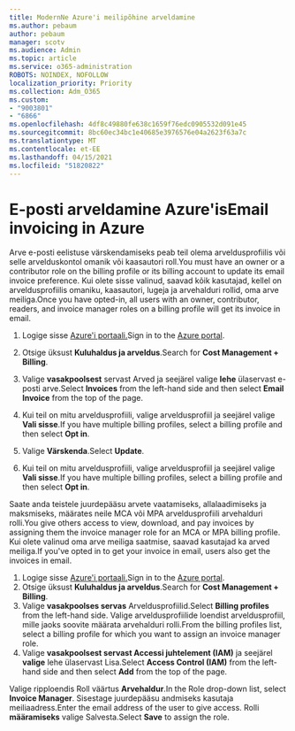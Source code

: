 ```yaml
---
title: ModernNe Azure'i meilipõhine arveldamine
ms.author: pebaum
author: pebaum
manager: scotv
ms.audience: Admin
ms.topic: article
ms.service: o365-administration
ROBOTS: NOINDEX, NOFOLLOW
localization_priority: Priority
ms.collection: Adm_O365
ms.custom:
- "9003801"
- "6866"
ms.openlocfilehash: 4df8c49880fe638c1659f76edc0905532d091e45
ms.sourcegitcommit: 8bc60ec34bc1e40685e3976576e04a2623f63a7c
ms.translationtype: MT
ms.contentlocale: et-EE
ms.lasthandoff: 04/15/2021
ms.locfileid: "51820822"
---
```

# <a name="email-invoicing-in-azure"></a><span data-ttu-id="8ad47-102">E-posti arveldamine Azure'is</span><span class="sxs-lookup"><span data-stu-id="8ad47-102">Email invoicing in Azure</span></span>

<span data-ttu-id="8ad47-103">Arve e-posti eelistuse värskendamiseks peab teil olema arveldusprofiilis või selle arvelduskontol omanik või kaasautori roll.</span><span class="sxs-lookup"><span data-stu-id="8ad47-103">You must have an owner or a contributor role on the billing profile or its billing account to update its email invoice preference.</span></span> <span data-ttu-id="8ad47-104">Kui olete sisse valinud, saavad kõik kasutajad, kellel on arveldusprofiilis omaniku, kaasautori, lugeja ja arvehalduri rollid, oma arve meiliga.</span><span class="sxs-lookup"><span data-stu-id="8ad47-104">Once you have opted-in, all users with an owner, contributor, readers, and invoice manager roles on a billing profile will get its invoice in email.</span></span>

1. <span data-ttu-id="8ad47-105">Logige sisse [Azure'i portaali.](https://portal.azure.com/)</span><span class="sxs-lookup"><span data-stu-id="8ad47-105">Sign in to the [Azure portal](https://portal.azure.com/).</span></span>
2. <span data-ttu-id="8ad47-106">Otsige üksust **Kuluhaldus ja arveldus**.</span><span class="sxs-lookup"><span data-stu-id="8ad47-106">Search for **Cost Management + Billing**.</span></span>
3. <span data-ttu-id="8ad47-107">Valige **vasakpoolsest** servast Arved ja seejärel valige **lehe** ülaservast e-posti arve.</span><span class="sxs-lookup"><span data-stu-id="8ad47-107">Select **Invoices** from the left-hand side and then select **Email Invoice** from the top of the page.</span></span>
4. <span data-ttu-id="8ad47-108">Kui teil on mitu arveldusprofiili, valige arveldusprofiil ja seejärel valige **Vali sisse**.</span><span class="sxs-lookup"><span data-stu-id="8ad47-108">If you have multiple billing profiles, select a billing profile and then select **Opt in**.</span></span>

5. <span data-ttu-id="8ad47-109">Valige **Värskenda**.</span><span class="sxs-lookup"><span data-stu-id="8ad47-109">Select **Update**.</span></span>
6. <span data-ttu-id="8ad47-110">Kui teil on mitu arveldusprofiili, valige arveldusprofiil ja seejärel valige **Vali sisse**.</span><span class="sxs-lookup"><span data-stu-id="8ad47-110">If you have multiple billing profiles, select a billing profile and then select **Opt in**.</span></span>

<span data-ttu-id="8ad47-111">Saate anda teistele juurdepääsu arvete vaatamiseks, allalaadimiseks ja maksmiseks, määrates neile MCA või MPA arveldusprofiili arvehalduri rolli.</span><span class="sxs-lookup"><span data-stu-id="8ad47-111">You give others access to view, download, and pay invoices by assigning them the invoice manager role for an MCA or MPA billing profile.</span></span> <span data-ttu-id="8ad47-112">Kui olete valinud oma arve meiliga saatmise, saavad kasutajad ka arved meiliga.</span><span class="sxs-lookup"><span data-stu-id="8ad47-112">If you've opted in to get your invoice in email, users also get the invoices in email.</span></span>

1. <span data-ttu-id="8ad47-113">Logige sisse [Azure'i portaali.](https://portal.azure.com/)</span><span class="sxs-lookup"><span data-stu-id="8ad47-113">Sign in to the [Azure portal](https://portal.azure.com/).</span></span>
2. <span data-ttu-id="8ad47-114">Otsige üksust **Kuluhaldus ja arveldus**.</span><span class="sxs-lookup"><span data-stu-id="8ad47-114">Search for **Cost Management + Billing**.</span></span>
3. <span data-ttu-id="8ad47-115">Valige **vasakpoolses servas** Arveldusprofiilid.</span><span class="sxs-lookup"><span data-stu-id="8ad47-115">Select **Billing profiles** from the left-hand side.</span></span> <span data-ttu-id="8ad47-116">Valige arveldusprofiilide loendist arveldusprofiil, mille jaoks soovite määrata arvehalduri rolli.</span><span class="sxs-lookup"><span data-stu-id="8ad47-116">From the billing profiles list, select a billing profile for which you want to assign an invoice manager role.</span></span>
4. <span data-ttu-id="8ad47-117">Valige **vasakpoolsest servast Accessi juhtelement (IAM)** ja seejärel **valige** lehe ülaservast Lisa.</span><span class="sxs-lookup"><span data-stu-id="8ad47-117">Select **Access Control (IAM)** from the left-hand side and then select **Add** from the top of the page.</span></span>

<span data-ttu-id="8ad47-118">Valige ripploendis Roll väärtus **Arvehaldur**.</span><span class="sxs-lookup"><span data-stu-id="8ad47-118">In the Role drop-down list, select **Invoice Manager**.</span></span> <span data-ttu-id="8ad47-119">Sisestage juurdepääsu andmiseks kasutaja meiliaadress.</span><span class="sxs-lookup"><span data-stu-id="8ad47-119">Enter the email address of the user to give access.</span></span> <span data-ttu-id="8ad47-120">Rolli **määramiseks** valige Salvesta.</span><span class="sxs-lookup"><span data-stu-id="8ad47-120">Select **Save** to assign the role.</span></span>
